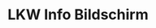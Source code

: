 ---
layout: article
title: LKW Info Bildschirm
description: 
  - Diese Template gibt eine Übersicht welches Tor welchem LKW zur Verfügung steht.
lang: de
weight: 500
isDraft: true
ref: Truck_Info_Screen
category:
  - Logistik
  - LKW
image: Truck_Info_Screen_DE.png
download: Truck_Info_Screen_DE.pbmx
overview_description:
overview_benefits:
overview_data_sources:
---